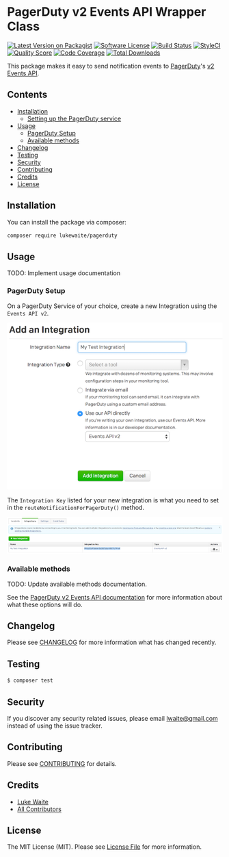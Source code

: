 # PagerDuty v2 Events API Wrapper Class

[![Latest Version on Packagist](https://img.shields.io/packagist/v/lukewaite/pagerduty.svg?style=flat-square)](https://packagist.org/packages/lukewaite/pagerduty)
[![Software License](https://img.shields.io/badge/license-MIT-brightgreen.svg?style=flat-square)](LICENSE.md)
[![Build Status](https://img.shields.io/travis/lukewaite/pagerduty/master.svg?style=flat-square)](https://travis-ci.org/lukewaite/pagerduty)
[![StyleCI](https://styleci.io/repos/91087655/shield)](https://styleci.io/repos/91087655)
[![Quality Score](https://img.shields.io/scrutinizer/g/lukewaite/pagerduty.svg?style=flat-square)](https://scrutinizer-ci.com/g/lukewaite/pagerduty)
[![Code Coverage](https://img.shields.io/scrutinizer/coverage/g/lukewaite/pagerduty/master.svg?style=flat-square)](https://scrutinizer-ci.com/g/lukewaite/pagerduty/?branch=master)
[![Total Downloads](https://img.shields.io/packagist/dt/lukewaite/pagerduty.svg?style=flat-square)](https://packagist.org/packages/lukewaite/pagerduty)

This package makes it easy to send notification events to [PagerDuty](https://www.pagerduty.com)'s [v2 Events API](https://v2.developer.pagerduty.com/docs/send-an-event-events-api-v2).

## Contents

- [Installation](#installation)
	- [Setting up the PagerDuty service](#setting-up-the-PagerDuty-service)
- [Usage](#usage)
    - [PagerDuty Setup](#pagerduty-setup)
	- [Available methods](#available-methods)
- [Changelog](#changelog)
- [Testing](#testing)
- [Security](#security)
- [Contributing](#contributing)
- [Credits](#credits)
- [License](#license)


## Installation

You can install the package via composer:

```bash
composer require lukewaite/pagerduty
```

## Usage

TODO: Implement usage documentation

### PagerDuty Setup
On a PagerDuty Service of your choice, create a new Integration using the `Events API v2`.

![Creating a new integration](doc/CreateNewIntegration.png)

The `Integration Key` listed for your new integration is what you need to set in the `routeNotificationForPagerDuty()` method.

![List of Integrations with Keys](doc/ListIntegrations.png)

### Available methods

TODO: Update available methods documentation.

See the [PagerDuty v2 Events API documentation](https://v2.developer.pagerduty.com/docs/send-an-event-events-api-v2)
for more information about what these options will do.

## Changelog

Please see [CHANGELOG](CHANGELOG.md) for more information what has changed recently.

## Testing

``` bash
$ composer test
```

## Security

If you discover any security related issues, please email lwaite@gmail.com instead of using the issue tracker.

## Contributing

Please see [CONTRIBUTING](CONTRIBUTING.md) for details.

## Credits

- [Luke Waite](https://github.com/lukewaite)
- [All Contributors](../../contributors)

## License

The MIT License (MIT). Please see [License File](LICENSE.md) for more information.
